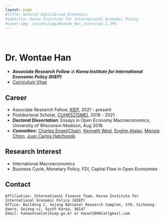 ```yaml
---
layout: page
#title: General Equilibrium Economics
#subtitle: Korea Institute for International Economic Policy
#cover-img: /assets/img/Wontae_Han_interview_1.JPG
---
```


<br>

# Dr. Wontae Han 

* _**Associate Research Fellow**_ at _**Korea Institute for International Economic Policy (KIEP)**_
* [Curriculum Vitae](https://econhanwt.github.io/my_docs/WontaeHan_CV.pdf)

## Career

* Associate Research Fellow, [KIEP](https://www.kiep.go.kr/eng/), 2021 - present 
* Postdoctoral Scholar, [CUHKSZ(SME)](https://sme.cuhk.edu.cn/en), 2018 - 2021 
* _**Doctoral Dissertation**_: Essays in Open Economy Macroeconomics, University of Wisconsin-Madison, Aug 2018. 
* _**Committee**_: [Charles Engel(Chair)](https://www.ssc.wisc.edu/~cengel/), [Kenneth West](https://www.ssc.wisc.edu/~kwest/), [Enghin Atalay](https://enghinatalay.github.io/), [Menzie Chinn](https://www.ssc.wisc.edu/~mchinn/), [Juan Carlos Hatchondo](https://sites.google.com/site/juancarloshatchondo/)

## Research Interest

* International Macroeconomics 
* Business Cycle, Monetary Policy, FDI, Capital Flow in Open Economies 

## Contact

```
Affiliation: International Finance Team, Korea Institute for International Economic Policy (KIEP)
Office: Building C, Sejong National Research Complex, 370, Sicheong-daero, Sejong-si, South Korea, 30147
Email: hanwontae[at]kiep.go.kr or hanwt2000[at]gmail.com
```
